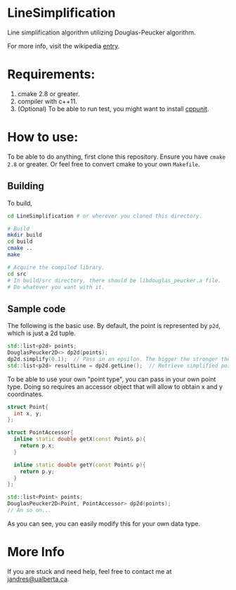 # LineSimplification
Line simplification algorithm utilizing Douglas-Peucker algorithm.

For more info, visit the wikipedia [entry](http://en.wikipedia.org/wiki/Ramer%E2%80%93Douglas%E2%80%93Peucker_algorithm).

# Requirements:
1. cmake 2.8 or greater.
2. compiler with c++11.
3. (Optional) To be able to run test, you might want to install [cppunit](http://sourceforge.net/projects/cppunit/).

# How to use:
To be able to do anything, first clone this repository. Ensure you have ```cmake 2.8``` or greater. Or feel free to convert cmake to your own ```Makefile```.

## Building
To build,


```bash
cd LineSimplification # or wherever you cloned this directory.

# Build
mkdir build
cd build
cmake ..
make

# Acquire the compiled library.
cd src
# In build/src directory, there should be libdouglas_peucker.a file.
# Do whatever you want with it.
```

## Sample code
The following is the basic use. By default, the point is represented by ```p2d```, which is just a 2d tuple.

```c++
std::list<p2d> points;
DouglasPeucker2D<> dp2d(points);
dp2d.simplify(0.1);  // Pass in an epsilon. The bigger the stronger the effect. Experiment with this.
std::list<p2d> resultLine = dp2d.getLine();  // Retrieve simplified points.
```

To be able to use your own "point type", you can pass in your own point type. Doing so requires an accessor object that will allow to obtain x and y coordinates.


```c++
struct Point{
  int x, y;
};

struct PointAccessor{
  inline static double getX(const Point& p){
    return p.x;
  }

  inline static double getY(const Point& p){
    return p.y;
  }
};

std::list<Point> points;
DouglasPeucker2D<Point, PointAccessor> dp2d(points);
// An so on...
```

As you can see, you can easily modify this for your own data type.

# More Info
If you are stuck and need help, feel free to contact me at <jandres@ualberta.ca>.
